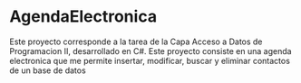 # AgendaElectronica
Este proyecto corresponde a la tarea de la Capa Acceso a Datos de Programacion II,  desarrollado en C#.
Este proyecto consiste en una agenda electronica que me permite insertar, modificar, buscar y eliminar contactos de un base de datos 
